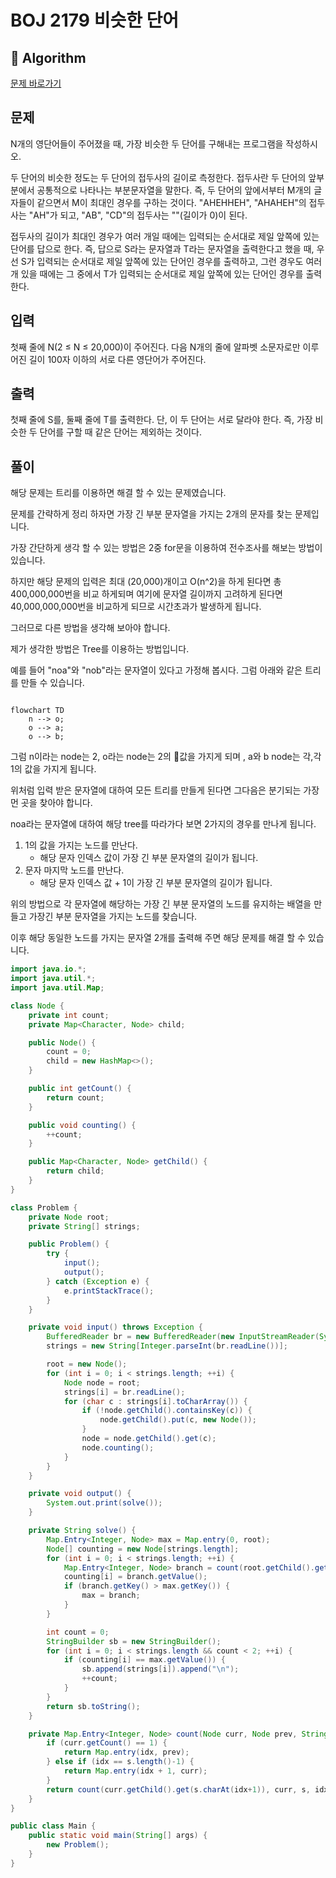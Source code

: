 # BOJ 2179 비슷한 단어

## :100: Algorithm

[문제 바로가기](https://www.acmicpc.net/problem/2179)

## 문제

N개의 영단어들이 주어졌을 때, 가장 비슷한 두 단어를 구해내는 프로그램을 작성하시오.

두 단어의 비슷한 정도는 두 단어의 접두사의 길이로 측정한다. 접두사란 두 단어의 앞부분에서 공통적으로 나타나는 부분문자열을 말한다. 즉, 두 단어의 앞에서부터 M개의 글자들이 같으면서 M이 최대인 경우를 구하는 것이다. "AHEHHEH", "AHAHEH"의 접두사는 "AH"가 되고, "AB", "CD"의 접두사는 ""(길이가 0)이 된다.

접두사의 길이가 최대인 경우가 여러 개일 때에는 입력되는 순서대로 제일 앞쪽에 있는 단어를 답으로 한다. 즉, 답으로 S라는 문자열과 T라는 문자열을 출력한다고 했을 때, 우선 S가 입력되는 순서대로 제일 앞쪽에 있는 단어인 경우를 출력하고, 그런 경우도 여러 개 있을 때에는 그 중에서 T가 입력되는 순서대로 제일 앞쪽에 있는 단어인 경우를 출력한다.

## 입력

첫째 줄에 N(2 ≤ N ≤ 20,000)이 주어진다. 다음 N개의 줄에 알파벳 소문자로만 이루어진 길이 100자 이하의 서로 다른 영단어가 주어진다.

## 출력

첫째 줄에 S를, 둘째 줄에 T를 출력한다. 단, 이 두 단어는 서로 달라야 한다. 즉, 가장 비슷한 두 단어를 구할 때 같은 단어는 제외하는 것이다.

## 풀이

해당 문제는 트리를 이용하면 해결 할 수 있는 문제였습니다.

문제를 간략하게 정리 하자면 가장 긴 부분 문자열을 가지는 2개의 문자를 찾는 문제입니다.

가장 간단하게 생각 할 수 있는 방법은 2중 for문을 이용하여 전수조사를 해보는 방법이 있습니다.

하지만 해당 문제의 입력은 최대 (20,000)개이고 O(n^2)을 하게 된다면 총 400,000,000번을 비교 하게되며 여기에 문자열 길이까지 고려하게 된다면 40,000,000,000번을 비교하게 되므로 시간초과가 발생하게 됩니다.

그러므로 다른 방법을 생각해 보아야 합니다.

제가 생각한 방법은 Tree를 이용하는 방법입니다.

예를 들어 "noa"와 "nob"라는 문자열이 있다고 가정해 봅시다.
그럼 아래와 같은 트리를 만들 수 있습니다.

```mermaid

flowchart TD
	n --> o;
	o --> a;
	o --> b;
```

그럼 n이라는 node는 2, o라는 node는 2의 값을 가지게 되며 , a와 b node는 각,각 1의 값을 가지게 됩니다.

위처럼 입력 받은 문자열에 대하여 모든 트리를 만들게 된다면 그다음은 분기되는 가장 먼 곳을 찾아야 합니다.

noa라는 문자열에 대하여 해당 tree를 따라가다 보면 2가지의 경우를 만나게 됩니다. 
1. 1의 값을 가지는 노드를 만난다.
	- 해당 문자 인덱스 값이 가장 긴 부분 문자열의 길이가 됩니다.
2. 문자 마지막 노드를 만난다.
	- 해당 문자 인덱스 값 + 1이 가장 긴 부분 문자열의 길이가 됩니다.

위의 방법으로 각 문자열에 해당하는 가장 긴 부분 문자열의 노드를 유지하는 배열을 만들고 가장긴 부분 문자열을 가지는 노드를 찾습니다.

이후 해당 동일한 노드를 가지는 문자열 2개를 출력해 주면 해당 문제를 해결 할 수 있습니다.

```java
import java.io.*;
import java.util.*;
import java.util.Map;

class Node {
    private int count;
    private Map<Character, Node> child;

    public Node() {
        count = 0;
        child = new HashMap<>();
    }

    public int getCount() {
        return count;
    }

    public void counting() {
        ++count;
    }

    public Map<Character, Node> getChild() {
        return child;
    }
}

class Problem {
    private Node root;
    private String[] strings;

    public Problem() {
        try {
            input();
            output();
        } catch (Exception e) {
            e.printStackTrace();
        }
    }

    private void input() throws Exception {
        BufferedReader br = new BufferedReader(new InputStreamReader(System.in));
        strings = new String[Integer.parseInt(br.readLine())];

        root = new Node();
        for (int i = 0; i < strings.length; ++i) {
            Node node = root;
            strings[i] = br.readLine();
            for (char c : strings[i].toCharArray()) {
                if (!node.getChild().containsKey(c)) {
                    node.getChild().put(c, new Node());
                }
                node = node.getChild().get(c);
                node.counting();
            }
        }
    }

    private void output() {
        System.out.print(solve());
    }   

    private String solve() {
        Map.Entry<Integer, Node> max = Map.entry(0, root);
        Node[] counting = new Node[strings.length];
        for (int i = 0; i < strings.length; ++i) {
            Map.Entry<Integer, Node> branch = count(root.getChild().get(strings[i].charAt(0)), root, strings[i], 0);
            counting[i] = branch.getValue();
            if (branch.getKey() > max.getKey()) {
                max = branch;
            }
        }

        int count = 0;
        StringBuilder sb = new StringBuilder();
        for (int i = 0; i < strings.length && count < 2; ++i) {
            if (counting[i] == max.getValue()) {
                sb.append(strings[i]).append("\n");
                ++count;
            }
        }
        return sb.toString();
    }

    private Map.Entry<Integer, Node> count(Node curr, Node prev, String s, int idx) {
        if (curr.getCount() == 1) {
            return Map.entry(idx, prev);
        } else if (idx == s.length()-1) {
            return Map.entry(idx + 1, curr);
        }
        return count(curr.getChild().get(s.charAt(idx+1)), curr, s, idx+1);
    }
}

public class Main {
    public static void main(String[] args) {
        new Problem();
    }
}

```